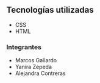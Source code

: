 ## Tecnologías utilizadas
- CSS
- HTML

### Integrantes
- Marcos Gallardo
- Yanira Zepeda
- Alejandra Contreras
